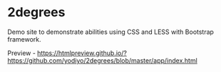 # 2degrees
Demo site to demonstrate abilities using CSS and LESS with Bootstrap framework.

Preview - https://htmlpreview.github.io/?https://github.com/yodiyo/2degrees/blob/master/app/index.html
